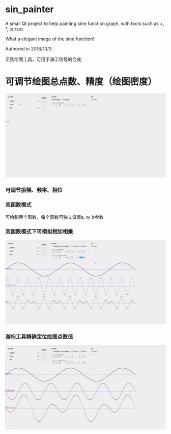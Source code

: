 # sin_painter
A small Qt project to help painting sine function graph, with tools such as +, *, cursor.

What a elegant image of the sine function!

Authored in 2018/10/3

正弦绘图工具，可用于演示信号的合成.

# 可调节绘图总点数、精度（绘图密度）
![img](https://github.com/lichengchen/sinPainter/blob/main/4-1.gif) 
### 可调节振幅、频率、相位
### 双函数模式
可绘制两个函数，每个函数可独立设置a, w, b参数
### 双函数模式下可模拟相加相乘
![img](https://github.com/lichengchen/sinPainter/blob/main/4-2.gif) 
### 游标工具精确定位绘图点数值
![img](https://github.com/lichengchen/sinPainter/blob/main/4-3.gif) 

